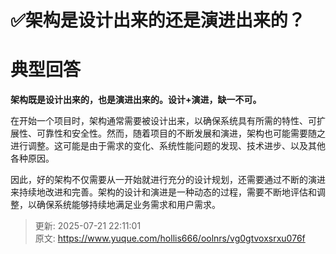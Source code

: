 # ✅架构是设计出来的还是演进出来的？

# 典型回答


**架构既是设计出来的，也是演进出来的。设计+演进，缺一不可。**



在开始一个项目时，架构通常需要被设计出来，以确保系统具有所需的特性、可扩展性、可靠性和安全性。然而，随着项目的不断发展和演进，架构也可能需要随之进行调整。这可能是由于需求的变化、系统性能问题的发现、技术进步、以及其他各种原因。

<font style="color:rgb(55, 65, 81);background-color:rgb(247, 247, 248);"></font>

因此，好的架构不仅需要从一开始就进行充分的设计规划，还需要通过不断的演进来持续地改进和完善。架构的设计和演进是一种动态的过程，需要不断地评估和调整，以确保系统能够持续地满足业务需求和用户需求。



> 更新: 2025-07-21 22:11:01  
> 原文: <https://www.yuque.com/hollis666/oolnrs/vg0gtvoxsrxu076f>